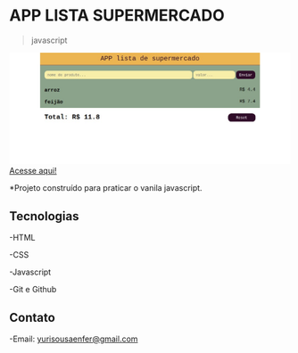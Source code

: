 # APP LISTA SUPERMERCADO 
>javascript

![preview](./img/bg-readme.jpeg)
[Acesse aqui!](https://oyurisousa.github.io/app-lista-supermercado/)


*Projeto construído para praticar o vanila javascript.

## Tecnologias


-HTML

-CSS

-Javascript

-Git e Github

## Contato
-Email: yurisousaenfer@gmail.com